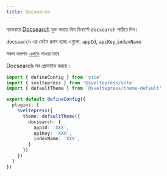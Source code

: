 ```yaml
---
title: Docsearch
---
```


ন্যাভবারে [Docsearch](https://docsearch.algolia.com/) যুক্ত করতে থিম ডিফল্টে `docsearch` পাঠিয়ে দিন। 

`docsearch` এর মেইন প্রপস হচ্ছে এগুলো: `appId`, `apiKey`,`indexName`

সকল অপশন [এখানে](https://docsearch.algolia.com/docs/api) পাওয়া যাবে 

Docsearch সব প্রোভাইড করছে।  

```ts title="vite.config.(js|ts)"
import { defineConfig } from 'vite'
import { sveltepress } from '@sveltepress/vite'
import { defaultTheme } from '@sveltepress/theme-default'

export default defineConfig({
  plugins: [
    sveltepress({
      theme: defaultTheme({
        docsearch: {
          appId: 'XXX',
          apiKey: 'XXX',
          indexName: 'XXX',
        }
      })
    })
  ]
})
```
